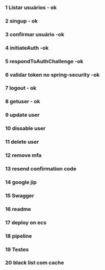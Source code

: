 ### 1 Listar usuários - ok
### 2 singup - ok
### 3 confirmar usuário -ok
### 4 initiateAuth -ok
### 5 respondToAuthChallenge -ok
### 6 validar token no spring-security -ok
### 7 logout - ok
### 8 getuser - ok
### 9 update user
### 10 dissable user
### 11 delete user
### 12 remove mfa
### 13 resend confirmation code
### 14 google jip
### 15 Swagger
### 16 readme
### 17 deploy on ecs
### 18 pipeline 
### 19 Testes
### 20 black list com cache










